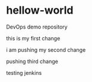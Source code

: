 
# hellow-world
DevOps demo repository

this is my first change

i am pushing my second change

pushing third change

testing jenkins 
